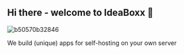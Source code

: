 ## Hi there - welcome to IdeaBoxx 👋

![b50570b32846](https://github.com/images/mona-whisper.gif) 

We build (unique) apps for self-hosting on your own server
